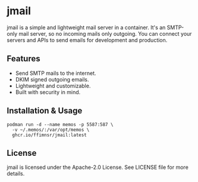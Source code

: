 # jmail

jmail is a simple and lightweight mail server in a container. It's an SMTP-only mail server, so no incoming mails only outgoing. You can connect your servers and APIs to send emails for development and production.

## Features
- Send SMTP mails to the internet.
- DKIM signed outgoing emails.
- Lightweight and customizable.
- Built with security in mind.

## Installation & Usage

```
podman run -d --name memos -p 5587:587 \
  -v ~/.memos/:/var/opt/memos \
  ghcr.io/ffimnsr/jmail:latest
```

## License
jmail is licensed under the Apache-2.0 License. See LICENSE file for more details.
